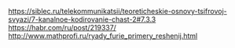 https://siblec.ru/telekommunikatsii/teoreticheskie-osnovy-tsifrovoj-svyazi/7-kanalnoe-kodirovanie-chast-2#7.3.3
https://habr.com/ru/post/219337/
http://www.mathprofi.ru/ryady_furie_primery_reshenij.html